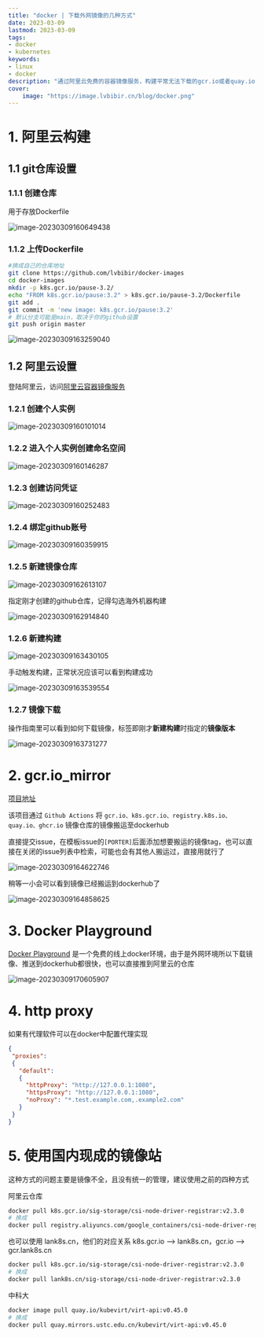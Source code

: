 ```yaml
---
title: "docker | 下载外网镜像的几种方式" 
date: 2023-03-09
lastmod: 2023-03-09
tags: 
- docker
- kubernetes
keywords:
- linux
- docker
description: "通过阿里云免费的容器镜像服务，构建平常无法下载的gcr.io或者quay.io" 
cover:
    image: "https://image.lvbibir.cn/blog/docker.png" 
---
```


# 1. 阿里云构建

## 1.1 git仓库设置

### 1.1.1 创建仓库

用于存放Dockerfile

![image-20230309160649438](https://image.lvbibir.cn/blog/image-20230309160649438.png)

### 1.1.2 上传Dockerfile

```bash
#换成自己的仓库地址
git clone https://github.com/lvbibir/docker-images
cd docker-images
mkdir -p k8s.gcr.io/pause-3.2/
echo "FROM k8s.gcr.io/pause:3.2" > k8s.gcr.io/pause-3.2/Dockerfile
git add .
git commit -m 'new image: k8s.gcr.io/pause:3.2'
# 默认分支可能是main，取决于你的github设置
git push origin master
```

![image-20230309163259040](https://image.lvbibir.cn/blog/image-20230309163259040.png)

## 1.2 阿里云设置

登陆阿里云，访问[阿里云容器镜像服务](https://cr.console.aliyun.com/cn-hangzhou/instances)

### 1.2.1 创建个人实例

![image-20230309160101014](https://image.lvbibir.cn/blog/image-20230309160101014.png)

### 1.2.2 进入个人实例创建命名空间

![image-20230309160146287](https://image.lvbibir.cn/blog/image-20230309160146287.png)

### 1.2.3 创建访问凭证

![image-20230309160252483](https://image.lvbibir.cn/blog/image-20230309160252483.png)

### 1.2.4 绑定github账号

![image-20230309160359915](https://image.lvbibir.cn/blog/image-20230309160359915.png)

### 1.2.5 新建镜像仓库

![image-20230309162613107](https://image.lvbibir.cn/blog/image-20230309162613107.png)

指定刚才创建的github仓库，记得勾选海外机器构建

![image-20230309162914840](https://image.lvbibir.cn/blog/image-20230309162914840.png)

### 1.2.6 新建构建

![image-20230309163430105](https://image.lvbibir.cn/blog/image-20230309163430105.png)

手动触发构建，正常状况应该可以看到构建成功

![image-20230309163539554](https://image.lvbibir.cn/blog/image-20230309163539554.png)

### 1.2.7 镜像下载

操作指南里可以看到如何下载镜像，标签即刚才**新建构建**时指定的**镜像版本**

![image-20230309163731277](https://image.lvbibir.cn/blog/image-20230309163731277.png)

# 2. gcr.io_mirror

[项目地址](https://github.com/anjia0532/gcr.io_mirror/)

该项目通过 `Github Actions` 将 `gcr.io、k8s.gcr.io、registry.k8s.io、quay.io、ghcr.io` 镜像仓库的镜像搬运至dockerhub

直接提交issue，在模板issue的`[PORTER]`后面添加想要搬运的镜像tag，也可以直接在关闭的issue列表中检索，可能也会有其他人搬运过，直接用就行了

![image-20230309164622746](https://image.lvbibir.cn/blog/image-20230309164622746.png)

稍等一小会可以看到镜像已经搬运到dockerhub了

![image-20230309164858625](https://image.lvbibir.cn/blog/image-20230309164858625.png)

# 3. Docker Playground

[Docker Playground](https://labs.play-with-docker.com/) 是一个免费的线上docker环境，由于是外网环境所以下载镜像、推送到dockerhub都很快，也可以直接推到阿里云的仓库

![image-20230309170605907](https://image.lvbibir.cn/blog/image-20230309170605907.png)

# 4. http proxy

如果有代理软件可以在docker中配置代理实现

```json
{
 "proxies":
 {
   "default":
   {
     "httpProxy": "http://127.0.0.1:1080",
     "httpsProxy": "http://127.0.0.1:1080",
     "noProxy": "*.test.example.com,.example2.com"
   }
 }
}
```

# 5. 使用国内现成的镜像站

这种方式的问题主要是镜像不全，且没有统一的管理，建议使用之前的四种方式

阿里云仓库

```bash
docker pull k8s.gcr.io/sig-storage/csi-node-driver-registrar:v2.3.0
# 换成
docker pull registry.aliyuncs.com/google_containers/csi-node-driver-registrar:v2.3.0
```

也可以使用 lank8s.cn，他们的对应关系 k8s.gcr.io –> lank8s.cn，gcr.io –> gcr.lank8s.cn

```bash
docker pull k8s.gcr.io/sig-storage/csi-node-driver-registrar:v2.3.0
# 换成
docker pull lank8s.cn/sig-storage/csi-node-driver-registrar:v2.3.0
```

中科大

```bash
docker image pull quay.io/kubevirt/virt-api:v0.45.0
# 换成
docker pull quay.mirrors.ustc.edu.cn/kubevirt/virt-api:v0.45.0
```

